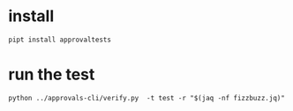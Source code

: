 # install

```shell
pipt install approvaltests
```

# run the test

```shell
python ../approvals-cli/verify.py  -t test -r "$(jaq -nf fizzbuzz.jq)"
```
